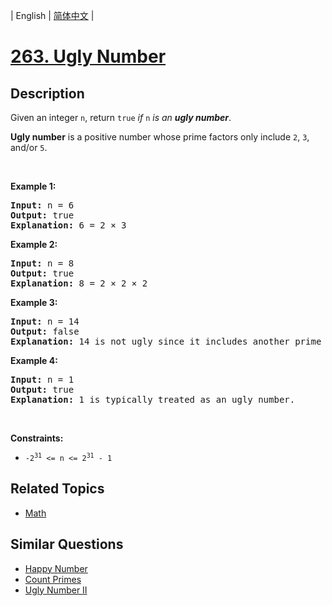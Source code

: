 
| English | [简体中文](README_CN.md) |

# [263. Ugly Number](https://leetcode-cn.com/problems/ugly-number/)

## Description

<p>Given an integer <code>n</code>, return <code>true</code> <em>if</em> <code>n</code> <em>is an <strong>ugly number</strong></em>.</p>

<p><strong>Ugly number</strong> is a positive number whose prime factors only include <code>2</code>, <code>3</code>, and/or <code>5</code>.</p>

<p>&nbsp;</p>
<p><strong>Example 1:</strong></p>

<pre>
<strong>Input:</strong> n = 6
<strong>Output:</strong> true
<strong>Explanation:</strong> 6 = 2 &times; 3</pre>

<p><strong>Example 2:</strong></p>

<pre>
<strong>Input:</strong> n = 8
<strong>Output:</strong> true
<strong>Explanation:</strong> 8 = 2 &times; 2 &times; 2
</pre>

<p><strong>Example 3:</strong></p>

<pre>
<strong>Input:</strong> n = 14
<strong>Output:</strong> false
<strong>Explanation:</strong> 14 is not ugly since it includes another prime factor 7.
</pre>

<p><strong>Example 4:</strong></p>

<pre>
<strong>Input:</strong> n = 1
<strong>Output:</strong> true
<strong>Explanation:</strong> 1 is typically treated as an ugly number.
</pre>

<p>&nbsp;</p>
<p><strong>Constraints:</strong></p>

<ul>
	<li><code>-2<sup>31</sup> &lt;= n &lt;= 2<sup>31</sup> - 1</code></li>
</ul>


## Related Topics

- [Math](https://leetcode-cn.com/tag/math)

## Similar Questions

- [Happy Number](../happy-number/README_EN.md)
- [Count Primes](../count-primes/README_EN.md)
- [Ugly Number II](../ugly-number-ii/README_EN.md)
